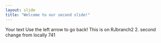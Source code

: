 ```yaml
---
layout: slide
title: "Welcome to our second slide!"
---
```

Your text
Use the left arrow to go back!
This is on RJbranch2
2. second change from locally 741
